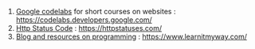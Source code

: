 1. <a href="https://codelabs.developers.google.com/">Google codelabs</a> for short courses on websites : https://codelabs.developers.google.com/
2. <a href="https://httpstatuses.com/">Http Status Code</a> : https://httpstatuses.com/ 
3. <a href="https://www.learnitmyway.com/">Blog and resources on programming</a> : https://www.learnitmyway.com/
